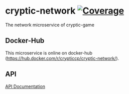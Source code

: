 # cryptic-network [![Coverage](https://sonarcloud.io/api/project_badges/measure?project=cryptic-game_cryptic-network&metric=coverage)](https://sonarcloud.io/dashboard?id=cryptic-game_cryptic-network)
The network microservice of cryptic-game
 
## Docker-Hub

This microservice is online on docker-hub (https://hub.docker.com/r/crypticcp/cryptic-network/).

## API 

[API Documentation](https://github.com/cryptic-game/cryptic-network/wiki)

